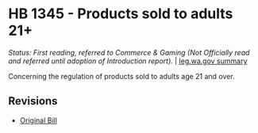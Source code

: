 # HB 1345 - Products sold to adults 21+
*Status: First reading, referred to Commerce & Gaming (Not Officially read and referred until adoption of Introduction report).* | [leg.wa.gov summary](https://app.leg.wa.gov/billsummary?BillNumber=1345&Year=2021)

Concerning the regulation of products sold to adults age 21 and over.

## Revisions
* [Original Bill](1/)